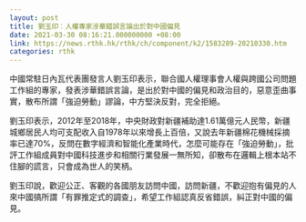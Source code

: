 ```yaml
---
layout: post
title: 劉玉印︰人權專家涉華錯誤言論出於對中國偏見
date: 2021-03-30 08:16:21.000000000 +08:00
link: https://news.rthk.hk/rthk/ch/component/k2/1583289-20210330.htm
categories: rthk
---
```


中國常駐日內瓦代表團發言人劉玉印表示，聯合國人權理事會人權與跨國公司問題工作組的專家，發表涉華錯誤言論，是出於對中國的偏見和政治目的，惡意歪曲事實，散布所謂「強迫勞動」謬論，中方堅決反對，完全拒絕。

劉玉印表示，2012年至2018年，中央財政對新疆補助達1.61萬億元人民幣，新疆城鄉居民人均可支配收入自1978年以來增長上百倍，又說去年新疆棉花機械採摘率已達70%，反問在數字經濟和智能化產業時代，怎麼可能存在「強迫勞動」，批評工作組成員對中國科技進步和相關行業發展一無所知，卻散布在邏輯上根本站不住腳的謊言，只會成為世人的笑柄。

劉玉印說，歡迎公正、客觀的各國朋友訪問中國，訪問新疆，不歡迎抱有偏見的人來中國搞所謂「有罪推定式的調查」，希望工作組認真反省錯誤，糾正對中國的偏見。
